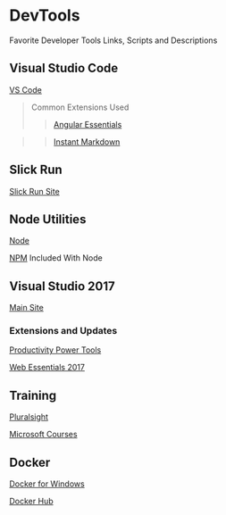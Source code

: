 # DevTools
Favorite Developer Tools Links, Scripts and Descriptions
## Visual Studio Code

[VS Code](https://code.visualstudio.com/)
>Common Extensions Used
>>[Angular Essentials](https://marketplace.visualstudio.com/items?itemName=johnpapa.angular-essentials)

>>[Instant Markdown](https://marketplace.visualstudio.com/items?itemName=dbankier.vscode-instant-markdown)

## Slick Run

[Slick Run Site](https://www.bayden.com/SlickRun/)

## Node Utilities
[Node](https://nodejs.org/en/)

[NPM](https://www.npmjs.com/) Included With Node

## Visual Studio 2017

[Main Site](https://my.visualstudio.com)
### Extensions and Updates
[Productivity Power Tools](https://marketplace.visualstudio.com/items?itemName=VisualStudioProductTeam.ProductivityPowerPack2017)

[Web Essentials 2017](https://marketplace.visualstudio.com/items?itemName=MadsKristensen.WebExtensionPack2017)

## Training 
[Pluralsight](https://www.pluralsight.com/)

[Microsoft Courses](https://openedx.microsoft.com/courses)

## Docker
[Docker for Windows](https://www.docker.com/docker-windows)

[Docker Hub](https://hub.docker.com/)
